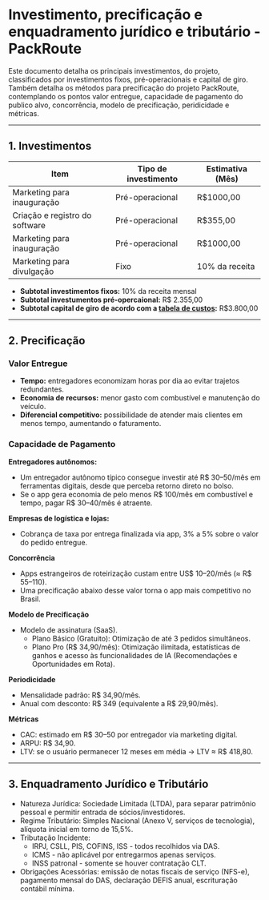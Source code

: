 # Investimento, precificação e enquadramento jurídico e tributário  - PackRoute

Este documento detalha os principais investimentos, do projeto, classificados por investimentos fixos, pré-operacionais e capital de giro.
Também detalha os métodos para precificação do projeto PackRoute, contemplando os pontos valor entregue, capacidade de pagamento do publico alvo, 
concorrência, modelo de precificação, peridicidade e métricas.

---

## 1. Investimentos

| Item                                      | Tipo de investimento      |  Estimativa (Mês)   |
|-------------------------------------------|---------------------------|---------------------|
| Marketing para inauguração                |      Pré-operacional      |      R$1000,00      |
| Criação e registro do software            |      Pré-operacional      |      R$355,00       |
| Marketing para inauguração                |      Pré-operacional      |      R$1000,00      |
| Marketing para divulgação                 |           Fixo            |   10% da receita    |

- **Subtotal investimentos fixos:** 10% da receita mensal 
- **Subtotal investumentos pré-opercaional:**  R$ 2.355,00
- **Subtotal capital de giro de acordo com a [tabela de custos](https://github.com/ICEI-PUC-Minas-PPC-CC/icei-puc-minas-ppc-cc-tai3-022025-packroute/blob/main/docs/custos_estudos.md):**  R$3.800,00

---

## 2. Precificação

### Valor Entregue
- **Tempo:** entregadores economizam horas por dia ao evitar trajetos redundantes.
- **Economia de recursos:** menor gasto com combustível e manutenção do veículo.
- **Diferencial competitivo:** possibilidade de atender mais clientes em menos tempo, aumentando o faturamento.

### Capacidade de Pagamento
**Entregadores autônomos:**
- Um entregador autônomo típico consegue investir até R$ 30–50/mês em ferramentas digitais, desde que perceba retorno direto no bolso.
- Se o app gera economia de pelo menos R$ 100/mês em combustível e tempo, pagar R$ 30–40/mês é atraente.

**Empresas de logística e lojas:**
- Cobrança de taxa por entrega finalizada via app, 3% a 5% sobre o valor do pedido entregue.


**Concorrência**
- Apps estrangeiros de roteirização custam entre US$ 10–20/mês (≈ R$ 55–110).
- Uma precificação abaixo desse valor torna o app mais competitivo no Brasil.

**Modelo de Precificação**
- Modelo de assinatura (SaaS).
  - Plano Básico (Gratuito): Otimização de até 3 pedidos simultâneos.
  - Plano Pro (R$ 34,90/mês): Otimização ilimitada, estatísticas de ganhos e acesso às funcionalidades de IA (Recomendações e Oportunidades em Rota).

**Periodicidade**
- Mensalidade padrão: R$ 34,90/mês.
- Anual com desconto: R$ 349 (equivalente a R$ 29,90/mês).

**Métricas**
- CAC: estimado em R$ 30–50 por entregador via marketing digital.
- ARPU: R$ 34,90.
- LTV: se o usuário permanecer 12 meses em média → LTV ≈ R$ 418,80.
  
---

## 3. Enquadramento Jurídico e Tributário
- Natureza Jurídica: Sociedade Limitada (LTDA), para separar patrimônio pessoal e permitir entrada de sócios/investidores.
- Regime Tributário: Simples Nacional (Anexo V, serviços de tecnologia), alíquota inicial em torno de 15,5%.
- Tributação Incidente:
  - IRPJ, CSLL, PIS, COFINS, ISS - todos recolhidos via DAS.
  - ICMS - não aplicável por entregarmos apenas serviços.
  - INSS patronal - somente se houver contratação CLT.
- Obrigações Acessórias: emissão de notas fiscais de serviço (NFS-e), pagamento mensal do DAS, declaração DEFIS anual, escrituração contábil mínima.

